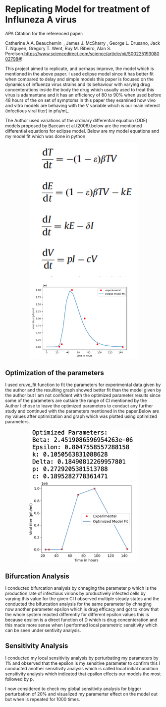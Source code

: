 # Replicating Model for treatment of Influneza A virus

APA Citation for the referenced paper:

Catherine A.A. Beauchemin , James J. McSharry , George L. Drusano, Jack T. Nguyen,
Gregory T. Went, Ruy M. Ribeiro, Alan S. Perelson.https://www.sciencedirect.com/science/article/pii/S0022519308002798#!

This project aimed to replicate, and perhaps improve, the model which is mentioned in the above paper. I used eclipse model since it has better fit when compared to delay and simple models this paper is focused on the dynamics of influenza virus strains and its behaviour with varying drug concenterations inside the body the drug which usually used to treat this virus is adamantane and it has an efficiency of 80 to 90% when used before 48 hours of the on set of symptoms in this paper they examined how vivo and vitro models are behaving with the V variable which is our main interest (infectious viral titer) in pfu/mL.

The Author used variations of the ordinary differential equation (ODE) models proposed by Baccam et al.(2006).below are the mentioned differential equations for eclipse model. Below are my model equations and my model fit which was done in python

<p align="center">
  <img src="https://github.com/shesitherreddy/Mathematics-Project-2/blob/main/Coupled%20ODE%20equations.png" width="350"><br>
  <img src="https://github.com/shesitherreddy/Mathematics-Project-2/blob/main/fit_0.png" width="350"><br>
</p>


## Optimization of the parameters

I used cruve_fit function to fit the parameters for experimental data given by the author and the resulting graph showed better fit than the model given by the author but I am not confident with the optimized parameter results since some of the parameters are outside the range of CI mentioned by the Author I chose to leave the optimized parameters to conduct any further study and continued with the parameters mentioned in the paper.Below are my values after optimization and graph which was plotted using optimized parameters.

<p align="center">
  <img src="https://github.com/shesitherreddy/Mathematics-Project-2/blob/main/optimized%20parameters.png"  width="350"><br>
  <img src="https://github.com/shesitherreddy/Mathematics-Project-2/blob/main/optimized.png"  width="350"><br>
</p>

## Bifurcation Analysis

I conducted bifurcation analysis by chnaging the parameter p which is the production rate of infectious virions by productively infected cells by varying this value for the given CI I observed multiple steady states and the conducted the bifurcation analysis for the same parameter by chnaging now another parameter epsilon which is drug efficacy and got to know that the whole system reacted differently for different epsilon values this is because epsilon is a direct function of D which is drug concenteration and this made more sense when I performed local parametric sensitivity which can be seen under sentivity analysis.

## Sensitivity Analysis

I conducted my local sensitivity analysis by perturbating my parameters by 1% and observed that the epsilon is my sensitive parameter to confirm this I conducted another sensitivity analysis which is called local initial condition sensitivity analysis which indicated that epsilon effects our models the most followed by p.

I now considered to check my global sensitivity analysis for bigger perturbation of 20% and visualized my paramerter effect on the model out but when is repeated for 1000 times.






